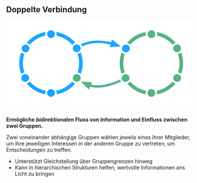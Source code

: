 ## Doppelte Verbindung

![right,fit](img/structural-patterns/double-link.png)

**Ermögliche *bidirektionalen* Fluss von Information und Einfluss zwischen zwei Gruppen.**

Zwei voneinander abhängige Gruppen wählen jeweils eines ihrer Mitglieder, um ihre jeweiligen Interessen in der anderen Gruppe zu vertreten, um Entscheidungen zu treffen.

- Unterstützt Gleichstellung über Gruppengrenzen hinweg
- Kann in hierarchischen Strukturen helfen, wertvolle Informationen ans Licht zu bringen